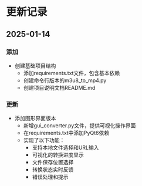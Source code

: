 # 更新记录

## 2025-01-14
### 添加
- 创建基础项目结构
  - 添加requirements.txt文件，包含基本依赖
  - 创建命令行版本的m3u8_to_mp4.py
  - 创建项目说明文档README.md

### 更新
- 添加图形界面版本
  - 新增gui_converter.py文件，提供可视化操作界面
  - 在requirements.txt中添加PyQt6依赖
  - 实现了以下功能：
    - 支持本地文件选择和URL输入
    - 可视化的转换进度显示
    - 文件保存位置选择
    - 转换状态实时反馈
    - 错误处理和提示
